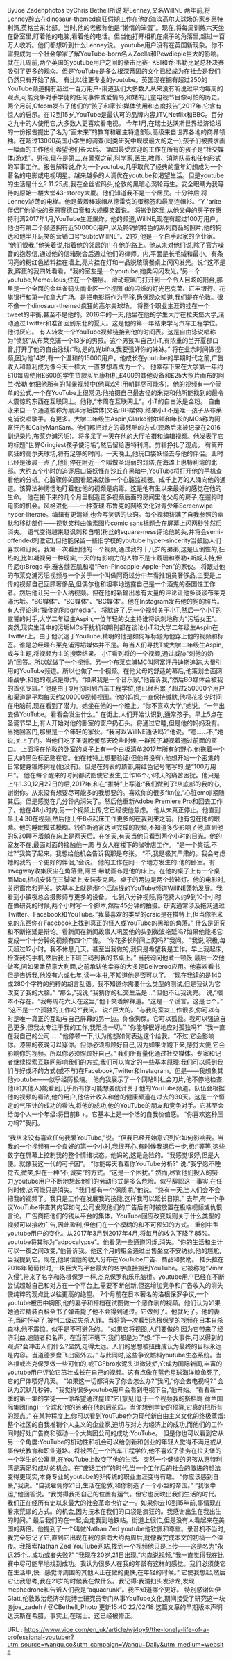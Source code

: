 ByJoe Zadehphotos byChris Bethell所说 
 将Lenney,又名WillNE 
 两年前,将Lenney辞去在dinosaur-themed疯狂假期工作在他的海滨高尔夫球场的家乡惠特利湾,英格兰东北部。当时,他的老板称他是“懒惰的笨蛋”。现在,将每周训练六天坐在卧室里,盯着他的电脑,看着他的电话。但当他打开相机在桌子的角落里,超过一百万人收听。他们都想听到什么Lenney说。 
 youtube用户没有在英国新现象。你不需要成为一个社会学家了解YouTube-born名人Zoella和Pewdiepie巨大的影响。就在几周前,两个英国的youtube用户之间的拳击比赛- KSI和乔·韦勒比足总杯决赛吸引了更多的观众。但是YouTube是多么根深蒂固的文化已经成为在社会是我们仍然只有开始了解。 
 有比以往更专业的youtube。英国现在拥有超过250的YouTube频道拥有超过一百万用户-渠道我们大多数人从来没有听说过平均每周的观点,可能竞争对手学徒的任何事件或爱情岛,和矮的儿童电视节目像可怕的历史。 
 两个月前,Ofcom发布了他们的“孩子和家长:媒体使用和态度报告”,2017年,它含有惊人的启示。在12到15岁,YouTube是最认可的品牌内容,ITV,Netflix和BBC。百分之九十的人使用它,大多数人更喜欢看电视。 
 今年1月,在瑞士达沃斯世界经济论坛的一份报告提出了名为“画未来”的教育和雇主特遣部队高级来自世界各地的商界领袖。在超过13000英国小学生的调查(同类研究中规模最大的之一),孩子们被要求画一幅画的工作他们希望他们长大后。 
 第四最受欢迎的工作在所有的孩子是“社交媒体/游戏”。男孩,现在是第二,在警察之前,科学家,医生,教师、消防队员和任何形式的军事工作。报告解释说,作为一个youtube,几乎取代了经典的童年幻想成为一个著名的电影或电视明星。越来越多的人调优在youtube和渴望生活。但是youtube的生活是什么? 
 11.25点,我在金丝雀码头,伦敦的黑暗心涡轮再生。安全眼睛为我等待的原始一楼大堂43-storey大厦。他们知道我不是一个居民。十分钟后,将Lenney游荡的电梯。他是戴着棒球帽从德雷克的蛋标签和最高连帽衫。“Y 'arite伴侣!”他愉快的泰恩赛德口音和大规模笑着说。 
 将搬到这里,从他父母的房子在惠特利湾2017年1月,YouTube生涯爆炸。他的频道,WillNE,现在有超过100万用户。他也有第二个频道拥有近500000用户,以及畅销的特色的系列商品的照片,他的狗达和他半开玩笑的营销口号“subtoWillNE”。21岁,他是一个白手起家的企业家。 
 “他们恨我,”他笑着说,指着他的邻居的门在他的路上。他从未对他们说,除了官方噪音的抱怨信,通过他的信箱聚会后通过他们的律师。内,平面是长毛绒和最小。有条闪亮的粉红色塑料挂在墙上,亮片挂在灯和一品脱玻璃餐桌上闪闪发光。说:“这不是我,孵蛋的我四处看看。“我的室友是一个youtube,她卖闪闪发光。”另一个youtube,Memeulous,住在一个楼层。 
 滑动玻璃门打开到一个令人目眩的阳台,那里是一个全面的金丝雀码头商业区一个视图 
 d的闪烁的灯光巴克莱、汇丰银行、花旗银行和第一加拿大广场。是把电影将作为平移,确保观众知道,我们是在伦敦。很不像一个dinosaur-themed疯狂的高尔夫球场。 
 将整个职业生涯的挂在一个tweet的平衡,甚至不是他的。2016年的一天,他坐在他的学生大厅在拉夫堡大学,滚动通过Twitter和准备回到东北的夏天。这是他的第一年结束学习汽车工程学位。他讨厌它。 
 有人转发一个YouTube视频链接到他的时间表。这是自由泳说唱称为“愤怒”从布莱克浦一个13岁的男孩。这个男孩叫自己小T,有浓重的兰开夏郡口音,打开了他的自由泳线:“哟,是的,光bifta,我要强奸你的妹妹。” 
 将在业余时间做视频,因为他14岁,有一个温和的15000用户。他成长在youtube的早期时代之前,广告收入和盈利成为像今天一样大,一直梦想着成为一个。 
 他幸存下来在大学第一年约£10每周使用£600的学生贷款买尼康相机,£400的其他设备和£25大照片画布的阿兰·希勒,他把他所有的背景视频中(他喜欢引用朝鲜尽可能多)。他的视频有一个简单的公式,一个在YouTube上很常见:他拍摄自己最古怪的米克和他所能找到的最令人震惊的东西在互联网上。他称,“本周在互联网上”。小T的自由泳是金粉。 
 自由泳来自一个通道被称为黑泽污垢媒体(又名:BG媒体),结果小T不是唯一孩子从布莱克浦说唱歌手。有更多。大学二年级生Aspin,Clarko谢尔顿和年长的MCs称为阿富汗丹和CallyManSam。他们都把对方的最残酷的方式(现场后来被记录在2016副纪录片,布莱克浦污垢)。将多呆了一天在他的大厅拍摄和编辑视频。他发表了它的标题“世界Cringiest孩子使污垢”,然后留给惠特利湾。剪辑挣扎了观点。 
 有离开疯狂的高尔夫球场,将有足够的时间。一天晚上,他玩口袋妖怪去与他的伴侣。此时已经是凌晨一点了,他们停在附近一个叫做圣玛丽的灯塔,在海滩上惠特利湾的北部。大约五个小时的追逐后口袋妖怪在沙丘在黑暗中,YouTube将打开他的手机查看他的分析。心脏骤停的图看起来就像一个心脏监视器。成千上万的人涌向他的通道。该算法神愣愣地盯着他;他的视频是病毒。这是他有生以来最好的感觉在他的生命。 
 他在接下来的几个月里制造更多视频后面的房间里他父母的房子,在遛狗时电影的机会。风格进化——一种查理·布鲁克的网络文化对青少年Screenwipe hyper-literate。编辑有更清晰,也会写笑话的诀窍。每个视频挤满了自我参照的幽默和移动部件——视觉笑料由像素图片comic sans标题会在屏幕上闪两秒钟然后消失。 
 语气变得越来越讽刺和自嘲(粉丝的square-ness评论他的头,并将会semi-offended刺激它),但他能保留一些旧学校的youtube hyper-sincerity当鼓励人们喜欢和订阅。我第一次看到他的一个视频,通过我的十几岁的弟弟,这是压倒性的,狂热的,比如凝视另一种现实,一天的有影响力的人物不是卡戴珊和泰勒•斯威夫特,但丹尼尔Brego 
 李,雅各缝匠肌和唱“Pen-Pineapple-Apple-Pen”的家伙。 
 将跟进他的布莱克浦污垢视频与一个关于一个叫做阿奇过分中年看推销员奢侈品,主要是上传的视频自己回顾奢侈品,但偶尔也和坦率地透露自己是一个酒鬼的泰国性工作者。然后他让另一个人纳视频。但在他的新输出总有大量的评论让他多谈谈布莱克浦污垢。“BG媒体”、“BG媒体”、“BG媒体”。他在Instagram发布他的狗的照片。有人评论道:“操你的狗bgmedia”。 
 将默许了,另一个视频关于小T,然后一个小T的宣誓的对手,大学二年级生Aspin,一位年轻的女主持谁将讽刺地称为“污垢女王”。突然,现实生活中的污垢MCs干扰机和期刊都在谈论小T和大学二年级生Aspin在Twitter上。由于他沉迷于YouTube,精明的他是如何写标题为他穿上他的视频和标签。谁是总经理布莱克浦污垢媒体并不是。每当人们寻找T或大学二年级生Aspin,或与主题,将视频为主的搜索结果。 
 小T看到将的一个视频,通过威胁“刺他的奶奶”回答。所以就做了一个视频。另一个布莱克浦MC叫阿富汗丹迪斯追踪,大量引用的YouTube频道。所以也做了一个视频。在他父母的舒适的幕后,他策划全面网络战争,和他的观点是爆炸。“如果我是一个音乐家,”他告诉我,“然后BG媒体会被我的首张专辑。” 
 他是由于9月份回到汽车工程学位,他已经积累了超过250000个用户和渠道是平均每天约200000视频视图。他的妈妈,一直保持缄默,他将花多少时间在电脑前,现在看到了潜力。她坐在他的一个晚上。“你不喜欢大学,”她说。“一年出去做YouTube。看看会发生什么。” 
 在街上,人们开始认识到,通常孩子。早上5点在圣诞节早上,有人开始对他的卧室的窗户扔石头。将通过它睡,但是他的妈妈没有。当她回答门,那里是一个年轻的家伙。“我可以WillNE通话吗?”他说。“嗯……不,”她说,关上了门。当他们吃了圣诞晚餐那天晚些时候,一群孩子凝视着通过前面的窗口。 
 上面将在伦敦的卧室的桌子上有一个白板清单2017年所有的野心,他拖着一个巨大的黑色标记贴在它。他在推特上想要验证(但他并没有),他想开始一个密集的日常健身锻炼例程(他没有)。但是在列表的顶部,用红色记号笔写的,是“100万用户”。 
 他在每个醒来的时间都试图使它发生,工作16个小时天的痛苦困扰。他只是上午1.30,12月22日的后,2017年,和在“推特”上写道:“我们做到了!从底部的我的心,谢谢你。从来没有想要尽可能多的我想要的。喜欢你的很多fkn位,“心脏emoji紧随其后。但是感觉在几分钟内消失了。然后他重新Adobe Premiere Pro和回去工作了。他在48小时内,另一个视频上传,它已经使他焦虑。 
 他从未真正停止。他直到早上4.30在视频,然后他上午8点起床工作更多的在我到来之前。他有包在他的眼睛。他的睡眠模式模糊。钱伯斯通宵达旦完成的视频,不知道多少影响了他,直到他的5.30睡不着躺在床上是两天后。在冬天,有天当他只看到两个小时的日光。他的室友不在,最面对面的接触他一周 
 与女人在楼下的咖啡店工作。 
 “是一个笑话,不过?”我笑了起来。我想给他机会告诉我那是夸张。 
 “不,我是极其严肃的。我会考虑她的我的一个更好的伴侣,”会说。 
 他的工作在同一个地方发生的:他的卧室。有swegway收集灰尘在角落里,阿兰·希勒画布是他的床上。在他的桌子上有一个桌面Mac,相机安装在三脚架上,安装麦克风。桌子的两边是两个软箱灯。他的电影时,关闭窗帘和开关。这基本上就是:整个后防线的YouTube频道WillNE蓬勃发展。我看到小镇夜总会摄影师与更多的设备。 
 七到八分钟视频,将花费大约9到10个小时在做研究的时候,两个小时写一个脚本,然后45分钟的拍摄。研究通常涉及拖网通过Twitter、Facebook和YouTube。”我最喜欢的类型的craic是在推特上,但当你把米克的东西你在Facebook上找到真正的怪人或YouTube的黑暗的角落。” 
 什么是研究和不断拖延是辩论。看新闻在新闻故事人巩固他的头到微波拖延吗?如果他能把它变成一个十分钟的视频有四个广告。 
 “你花多长时间上网吗?”我问。 
 “我说,积极,每天超过12小时。我不休息几天。甚至当我做的,我只是希望我是工作。早上我起床,检查我的手机,然后我上下班三码到我的书桌上。” 
 当我询问他煮一顿饭,最后一次他做客,问如果番茄意大利面,之前承认他幸存的大多是Deliveroo应用。他喜欢看书,但是告诉我,他没有六或七年,读一本书,不知道他是否可以了。 
 “现在我读的是140或280个字符的纯粹的胡言乱语。我不知道你需要什么类型的测试,但是我认为它改变了我的大脑。” 
 “那么,”我说,“我猜你的社交生活是…”,但他不让我说完。 
 说,“根本不存在。“我每周花六天在这里,”他干笑着解释道。“这是一个谎言。这是七个。” 
 “这不是一个孤独的工作吗?”我问。 
 说:“巨大的。“与我的室友工作很多,你可以有时是唯一真正的互动与自己屏幕的另一边。你像狗屎。它可以孤独。我可以强迫自己更多,但我太专注于我的工作,我阻挡一切。” 
 “你能够很好地应对孤独吗?” 
 “我一直在我自己的公司……”他停顿一下,认为他想如何表达这个给我。“不过,它会影响你。漆黑的夜晚可以穿你。但你必须照顾好自己,因为如果你跑下来,感觉大便,它会影响你的视频。所以你必须照顾好自己。” 
 我们所有量化通过社交媒体。专家和记者继续探索互联网影响我们的方式,我们可以肯定的一些基本原理:我们可以感到我们与好或坏的方式(或不与)在Facebook,Twitter和Instagram。但是——我想象其他youtube——似乎经历极端。 
 他向我展示了一个网站叫社会刀片,他不停地检查,他(和其他人)能看到几乎所有你可能想要统计关于他的YouTube频道。队伍会根据他的视频的看法,他的用户,他估计收入和他的健康频道在过去的30天。这是一个恒定的气压计的成功的看法,将他的成功,他的YouTube的朋友和竞争对手。它甚至会给每个人一个年级:将目前B +。它基本上是一个活的自我价值感。 
 “你喜欢这种压力吗?”我问。 
  
 “我从来没有喜欢任何我爱YouTube,”说。“但我已经开始意识到它如何影响我。当我的一个视频有一个良好的第一个小时,我很开心,有时候我退后一步,想:“等等,这些数字在屏幕上控制我的整个情绪状态。他妈的,这是危险的。“我感觉很好,但是大便。就像我这一代的可卡因”。 
 “你能每天看着你YouTube分析?” 
 说:“我宁愿不睡觉去,微笑,但在一种“不,诚实”的方式。“这是一个困扰。” 
 然而,尽管他们投入的努力,youtube用户不断地想起他们的劳动形式是多么危险。似乎辞职这一事实,在任何时候,这可能只是消失。“我们都有一个保质期,”他说。“终有一天,当人们会不会把我的视频了。我只是工作在发展我的技能,这样我可以延长日期。” 
 去年,有一个争议YouTube审查其内容如何,公司发现他们的广告后有时被放置在极端视频或仇恨言论。广告商把他们的钱从平台的集体。YouTube回应改变规则关于什么类型的视频可以接收广告,因此盈利,但他们在一个模糊的和不可预知的方式。 
 重创中型youtube用户的变化。从2017年3月到2017年4月,将每月的收入下降了85%。youtube将其称为“adpocalypse”。他看见一些通道闪烁,消失。“你的生活和生计可以一夜之间改变,”他告诉我。他这个月的租金通过出售坐立不安纺纱,他的尴尬,当我提到它。现在,他确信他的收入分布在YouTube广告、商品和赞助。 
 插头拉在2016年葡萄树时,一块巨大的平台最大的名字直接搬到YouTube。它被称为“Viner入侵”,带来了名字和洛根保罗一样,杰克保罗和乐乐脑桥。youtube用户已经在不断尝试超越自己和对方在一个平台上,需要不断创新,但这增加竞争和广告收入的消失使纯粹的观点比以往更高的绝望。 
 7个月前在日本著名的洛根保罗争议,一个youtube被击中胸部,他的妻子和搭档在试图做一个恶作剧的视频。他们认为如果她通过精装百科全书子弹击毙了他不会得到通过。它做到了。他就死了。他的妻子,当时怀孕了,被判二级过失杀人罪。当将第一次看到洛根保罗的视频在日本自杀森林,他不震惊。似乎是不可避免的。 
 “如果它将视图,人们要做的,因为它带来了经济利益,追随者和名声。在当前环境下,我们都是为了想:“下一个大事件,可以得到的观点?会冲击人们什么?显然,走得太远。人们的思想被扭曲成认为最终的目标永远是内容。当道德罗盘飞出窗外去。” 
 与此同时,这些争议燃料youtube生态系统。当洛根或杰克保罗做一些可怕的,或TGFbro水泥头进微波炉,它成为国际新闻,丰富的youtube用户评论它茁壮成长在自己的视频。这有点像在蓝色星球海洋鲸鱼死了,它的尸体喂好几天。 
 “如果这一切都消失了你会怎么办?”我问,“你会去电视吗?” 
 会认为沉默几秒钟。“我觉得很多youtube用户会看到电视下台,”他开始。“看看新一季的第一集的学徒——你希望通过屋顶?它[意见]低于一个视频我的搭档踢 
 荷兰国际集团(ing)一个球和他的弟弟在他的后花园。当你想到学徒的预算,它真的把所有的观点。” 
 在某种程度上,你可以看到YouTube作为现代新自由主义文化的终极蒸馏:整个社区的自我推销个人主义的企业家,迫切与对方为经济上的成功,而他们的工作同时好处广告商和驱动一个大集团公司的成功:YouTube。 
 但是你也可以看到它从另一个角度:YouTube的机动性和机会可以给创新和创业的年轻人觉得不满足或从事传统教育和职业道路。将被困在一个汽车工程学位,他不喜欢了债务在拉夫堡的一个学生的公寓里,在YouTube上改变了他的生活。突然一个健谈的男孩从惠特利湾是满足和成功的机会。在“废话工作”的时代,当一个工作后的社会的激进的想法变得更现实,本身专业的youtube的非传统的职业生涯变得有趣。 
 “你应该感到自豪,”我说。“自我雇佣你21日,生活在伦敦,和你制造了一个小型的帝国。” 
 “我很幸运,”他回答说。“我觉得我把自己的位置有运气。但它也反映出我们生活的时代。我们正在经历有史以来最大的社会革命也许之一。如果你去10到15年前,事情现在看来荒谬的方式。的机会,因为技术在我们的口袋是疯狂的。我感谢出生在我出生的时间。” 
 最后我们的在一起,会走我到地铁站。街道上很忙,但是没有人看起来在美国的两倍。他提到了一个叫做Nathan Zed youtube他钦佩和尊重。录音机不当时,我完全忘记了它,直到它出现在我的脑海大约两周后,就像我完成本文的初稿一个深夜。我搜索Nathan Zed YouTube网站,找到一个视频他只是上传——这是名为“永远25个…成功或者失败?” 
 “我现在20岁,21日出现,”内森说视频,“我一直觉得我在比赛中尽可能早地找到成功。我认为很多人在我的年龄有这样的感觉。我们必须使它在生活中,快…感觉你周围的其他人正在做的更快,在年轻的时候。” 
 它使我想起,然后它让我思考,我在21岁的时候我在做什么。我记得:我清扫头发沙龙,发现mephedrone和告诉人们我是“aquacrunk”。我不知道哪个更好。 
 特别感谢佐伊Glatt,伦敦政治经济学院博士研究员专门从事YouTube文化,期间接受了研究这一块 
 @joe_zadeh / @CBethell_Photo 
 更新15:40 22/02/18:这篇文章的早期版本声明达沃斯在希腊。事实上,在瑞士。这已经被修正。 
  
  
 URL : https://www.vice.com/en_uk/article/wj4py9/the-lonely-life-of-a-professional-youtuber?utm_source=wanqu.co&utm_campaign=Wanqu+Daily&utm_medium=website